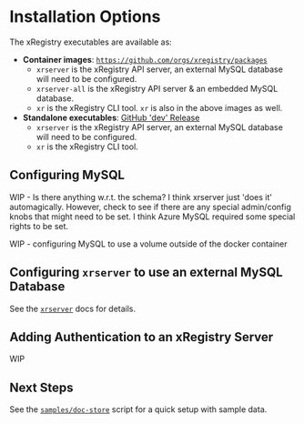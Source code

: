 # Installation Options

The xRegistry executables are available as:
- **Container images**: [`https://github.com/orgs/xregistry/packages`](https://github.com/orgs/xregistry/packages)
  - `xrserver` is the xRegistry API server, an external MySQL database will
    need to be configured.
  - `xrserver-all` is the xRegistry API server & an embedded MySQL database.
  - `xr` is the xRegistry CLI tool. `xr` is also in the above images as well.
- **Standalone executables**: [GitHub 'dev' Release](https://github.com/xregistry/server/releases/tag/dev)
  - `xrserver` is the xRegistry API server, an external MySQL database will
    need to be configured.
  - `xr` is the xRegistry CLI tool.

## Configuring MySQL

WIP - Is there anything w.r.t. the schema? I think xrserver just 'does it'
automagically. However, check to see if there are any special admin/config
knobs that might need to be set. I think Azure MySQL required some special
rights to be set.

WIP - configuring MySQL to use a volume outside of the docker container

## Configuring `xrserver` to use an external MySQL Database

See the [`xrserver`](xrserver_help.md) docs for details.

## Adding Authentication to an xRegistry Server

WIP

## Next Steps

See the [`samples/doc-store`](../samples/doc-store) script for a quick setup
with sample data.
